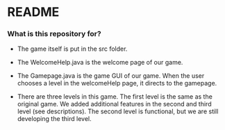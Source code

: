 # README #


### What is this repository for? ###

* The game itself is put in the src folder.

* The WelcomeHelp.java is the welcome page of our game. 
* The Gamepage.java is the game GUI of our game. When the user chooses a level in the welcomeHelp page, it directs to the gamepage.

* There are three levels in this game. The first level is the same as the original game. We added additional features in the second and third level (see descriptions). The second level is functional, but we are still developing the third level. 


